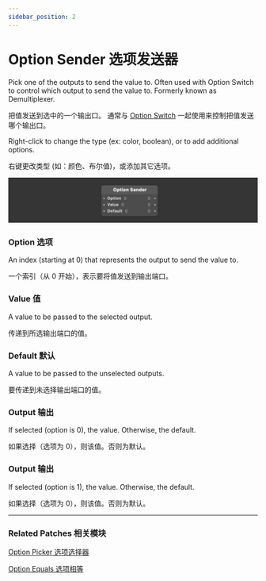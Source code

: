 ```yaml
---
sidebar_position: 2
---
```


# Option Sender 选项发送器

Pick one of the outputs to send the value to. Often used with Option Switch to control which output to send the value to. Formerly known as Demultiplexer.

把值发送到选中的一个输出口。 通常与 [Option Switch](./Option%20Switch.md) 一起使用来控制把值发送哪个输出口。

Right-click to change the type (ex: color, boolean), or to add additional options.

右键更改类型 (如：颜色、布尔值)，或添加其它选项。

![Image](./../../../static/img/docs/Utility/option-sender.png)

### Option 选项

An index (starting at 0) that represents the output to send the value to.

一个索引（从 0 开始），表示要将值发送到输出端口。

### Value 值

A value to be passed to the selected output.

传递到所选输出端口的值。

### Default 默认

A value to be passed to the unselected outputs.

要传递到未选择输出端口的值。

### Output 输出

If selected (option is 0), the value. Otherwise, the default.

如果选择（选项为 0），则该值。否则为默认。

### Output 输出

If selected (option is 1), the value. Otherwise, the default.

如果选择（选项为 0），则该值。否则为默认。

------

### Related Patches 相关模块

[Option Picker 选项选择器](./Option%20Picker.md)

[Option Equals 选项相等](./Option%20Equals.md)
